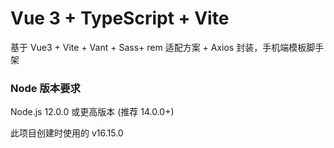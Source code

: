 # Vue 3 + TypeScript + Vite

基于 Vue3 + Vite + Vant + Sass+ rem 适配方案 + Axios 封装，手机端模板脚手架

### Node 版本要求

Node.js 12.0.0 或更高版本 (推荐 14.0.0+)

此项目创建时使用的 v16.15.0
